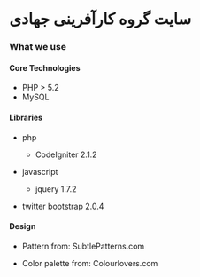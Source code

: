 سایت گروه کارآفرینی جهادی
======


### What we use

#### Core Technologies

- PHP > 5.2
- MySQL

#### Libraries

* php
	- CodeIgniter 2.1.2
	
* javascript
	- jquery 1.7.2

* twitter bootstrap 2.0.4

#### Design

* Pattern from: SubtlePatterns.com

* Color palette from: Colourlovers.com